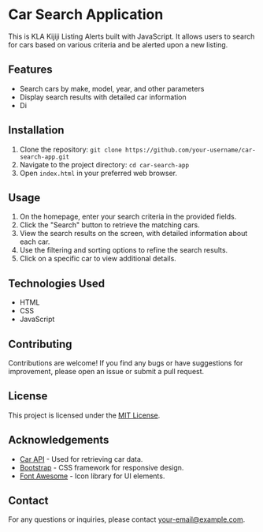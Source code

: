 # Car Search Application

This is KLA Kijiji Listing Alerts built with JavaScript. It allows users to search for cars based on various criteria and be alerted upon a new listing.

## Features

- Search cars by make, model, year, and other parameters
- Display search results with detailed car information
- Di

## Installation

1. Clone the repository: `git clone https://github.com/your-username/car-search-app.git`
2. Navigate to the project directory: `cd car-search-app`
3. Open `index.html` in your preferred web browser.

## Usage

1. On the homepage, enter your search criteria in the provided fields.
2. Click the "Search" button to retrieve the matching cars.
3. View the search results on the screen, with detailed information about each car.
4. Use the filtering and sorting options to refine the search results.
5. Click on a specific car to view additional details.

## Technologies Used

- HTML
- CSS
- JavaScript

## Contributing

Contributions are welcome! If you find any bugs or have suggestions for improvement, please open an issue or submit a pull request.

## License

This project is licensed under the [MIT License](https://opensource.org/licenses/MIT).

## Acknowledgements

- [Car API](https://example.com/api) - Used for retrieving car data.
- [Bootstrap](https://getbootstrap.com) - CSS framework for responsive design.
- [Font Awesome](https://fontawesome.com) - Icon library for UI elements.

## Contact

For any questions or inquiries, please contact [your-email@example.com](mailto:your-email@example.com).

